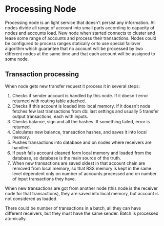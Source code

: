 # Processing Node

Processing node is an light service that doesn't persist any information. All nodes divide all range of account into small parts according to capacity of nodes and accounts load.
New node when started connects to cluster and lease some range of accounts and process their transactions.
Nodes could be configured to process ranges statically or to use special failover algorithm which guarantee that no account will be processed by two different nodes at the same time and that each account will be assigned to some node.

## Transaction processing

When node gets new transfer request it process it in several steps:
1. Checks if sender account is handled by this node. If it doesn't error returned with routing table attached.
2. Checks if this account is loaded into local memory. If it doesn't node fetches few last transactions from db: last settings and usually 5 transfer output transactions, each with inputs.
3. Checks balance, sign and all the hashes. If something failed, error is returned.
4. Calculates new balance, transaction hashes, and saves it into local memory.
5. Pushes transactions into database and on nodes where receivers are handled.
7. If push fails account cleaned form local memory and loaded from the database, so database is the main source of the truth.
6. When new transactions are saved oldest in that account chain are removed from local memory, so that RSS memory is kept in the same level dependent only on number of accounts processed and on number of input transactions they have.

When new transactions are got from another node (this node is the receiver node for that transactions), they are saved into local memory, but account is not considered as loaded.

There could be number of transactions in a batch, all they can have different receivers, but they must have the same sender. Batch is processed atomically.